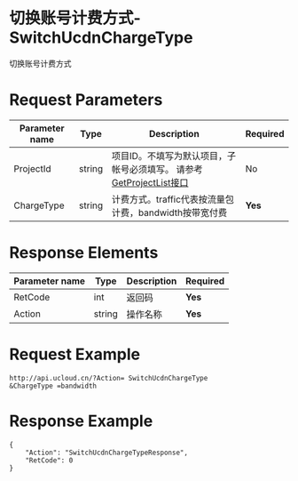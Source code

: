 # 切换账号计费方式-SwitchUcdnChargeType

切换账号计费方式

# Request Parameters
|Parameter name|Type|Description|Required|
|---|---|---|---|
|ProjectId|string|项目ID。不填写为默认项目，子帐号必须填写。 请参考[GetProjectList接口](../summary/get_project_list.html)|No|
|ChargeType|string|计费方式。traffic代表按流量包计费，bandwidth按带宽付费|**Yes**|

# Response Elements
|Parameter name|Type|Description|Required|
|---|---|---|---|
|RetCode|int|返回码|**Yes**|
|Action|string|操作名称|**Yes**|

# Request Example
```
http://api.ucloud.cn/?Action= SwitchUcdnChargeType
&ChargeType =bandwidth
```

# Response Example
```
{
    "Action": "SwitchUcdnChargeTypeResponse", 
    "RetCode": 0
}
```

